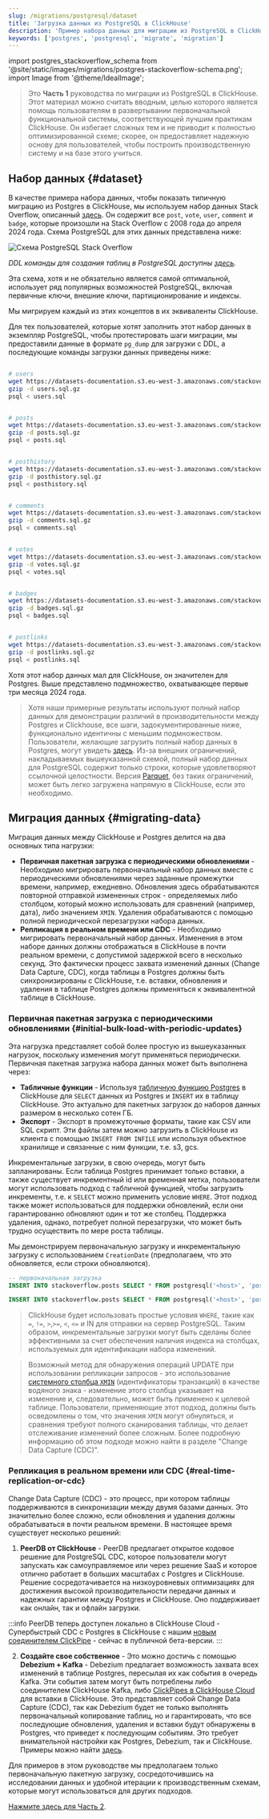 ```yaml
---
slug: /migrations/postgresql/dataset
title: 'Загрузка данных из PostgreSQL в ClickHouse'
description: 'Пример набора данных для миграции из PostgreSQL в ClickHouse'
keywords: ['postgres', 'postgresql', 'migrate', 'migration']
---
```


import postgres_stackoverflow_schema from '@site/static/images/migrations/postgres-stackoverflow-schema.png';
import Image from '@theme/IdealImage';

> Это **Часть 1** руководства по миграции из PostgreSQL в ClickHouse. Этот материал можно считать вводным, целью которого является помощь пользователям в развертывании первоначальной функциональной системы, соответствующей лучшим практикам ClickHouse. Он избегает сложных тем и не приводит к полностью оптимизированной схеме; скорее, он предоставляет надежную основу для пользователей, чтобы построить производственную систему и на базе этого учиться.

## Набор данных {#dataset}

В качестве примера набора данных, чтобы показать типичную миграцию из Postgres в ClickHouse, мы используем набор данных Stack Overflow, описанный [здесь](/getting-started/example-datasets/stackoverflow). Он содержит все `post`, `vote`, `user`, `comment` и `badge`, которые произошли на Stack Overflow с 2008 года до апреля 2024 года. Схема PostgreSQL для этих данных представлена ниже:

<Image img={postgres_stackoverflow_schema} size="lg" alt="Схема PostgreSQL Stack Overflow"/>

*DDL команды для создания таблиц в PostgreSQL доступны [здесь](https://pastila.nl/?001c0102/eef2d1e4c82aab78c4670346acb74d83#TeGvJWX9WTA1V/5dVVZQjg==).*

Эта схема, хотя и не обязательно является самой оптимальной, использует ряд популярных возможностей PostgreSQL, включая первичные ключи, внешние ключи, партиционирование и индексы.

Мы мигрируем каждый из этих концептов в их эквиваленты ClickHouse.

Для тех пользователей, которые хотят заполнить этот набор данных в экземпляр PostgreSQL, чтобы протестировать шаги миграции, мы предоставили данные в формате `pg_dump` для загрузки с DDL, а последующие команды загрузки данных приведены ниже:

```bash

# users
wget https://datasets-documentation.s3.eu-west-3.amazonaws.com/stackoverflow/pdump/2024/users.sql.gz
gzip -d users.sql.gz
psql < users.sql


# posts
wget https://datasets-documentation.s3.eu-west-3.amazonaws.com/stackoverflow/pdump/2024/posts.sql.gz
gzip -d posts.sql.gz
psql < posts.sql


# posthistory
wget https://datasets-documentation.s3.eu-west-3.amazonaws.com/stackoverflow/pdump/2024/posthistory.sql.gz
gzip -d posthistory.sql.gz
psql < posthistory.sql


# comments
wget https://datasets-documentation.s3.eu-west-3.amazonaws.com/stackoverflow/pdump/2024/comments.sql.gz
gzip -d comments.sql.gz
psql < comments.sql


# votes
wget https://datasets-documentation.s3.eu-west-3.amazonaws.com/stackoverflow/pdump/2024/votes.sql.gz
gzip -d votes.sql.gz
psql < votes.sql


# badges
wget https://datasets-documentation.s3.eu-west-3.amazonaws.com/stackoverflow/pdump/2024/badges.sql.gz
gzip -d badges.sql.gz
psql < badges.sql


# postlinks
wget https://datasets-documentation.s3.eu-west-3.amazonaws.com/stackoverflow/pdump/2024/postlinks.sql.gz
gzip -d postlinks.sql.gz
psql < postlinks.sql
```

Хотя этот набор данных мал для ClickHouse, он значителен для Postgres. Выше представлено подмножество, охватывающее первые три месяца 2024 года.

> Хотя наши примерные результаты используют полный набор данных для демонстрации различий в производительности между Postgres и Clickhouse, все шаги, задокументированные ниже, функционально идентичны с меньшим подмножеством. Пользователи, желающие загрузить полный набор данных в Postgres, могут увидеть [здесь](https://pastila.nl/?00d47a08/1c5224c0b61beb480539f15ac375619d#XNj5vX3a7ZjkdiX7In8wqA==). Из-за внешних ограничений, накладываемых вышеуказанной схемой, полный набор данных для PostgreSQL содержит только строки, которые удовлетворяют ссылочной целостности. Версия [Parquet](/getting-started/example-datasets/stackoverflow), без таких ограничений, может быть легко загружена напрямую в ClickHouse, если это необходимо.

## Миграция данных {#migrating-data}

Миграция данных между ClickHouse и Postgres делится на два основных типа нагрузки:

- **Первичная пакетная загрузка с периодическими обновлениями** - Необходимо мигрировать первоначальный набор данных вместе с периодическими обновлениями через заданные промежутки времени, например, ежедневно. Обновления здесь обрабатываются повторной отправкой измененных строк - определяемых либо столбцом, который можно использовать для сравнений (например, дата), либо значением `XMIN`. Удаления обрабатываются с помощью полной периодической перезагрузки набора данных.
- **Репликация в реальном времени или CDC** - Необходимо мигрировать первоначальный набор данных. Изменения в этом наборе данных должны отображаться в ClickHouse в почти реальном времени, с допустимой задержкой всего в несколько секунд. Это фактически процесс захвата изменений данных (Change Data Capture, CDC), когда таблицы в Postgres должны быть синхронизированы с ClickHouse, т.е. вставки, обновления и удаления в таблице Postgres должны применяться к эквивалентной таблице в ClickHouse.

### Первичная пакетная загрузка с периодическими обновлениями {#initial-bulk-load-with-periodic-updates}

Эта нагрузка представляет собой более простую из вышеуказанных нагрузок, поскольку изменения могут применяться периодически. Первичная пакетная загрузка набора данных может быть выполнена через:

- **Табличные функции** - Используя [табличную функцию Postgres](/sql-reference/table-functions/postgresql) в ClickHouse для `SELECT` данных из Postgres и `INSERT` их в таблицу ClickHouse. Это актуально для пакетных загрузок до наборов данных размером в несколько сотен ГБ.
- **Экспорт** - Экспорт в промежуточные форматы, такие как CSV или SQL скрипт. Эти файлы затем можно загрузить в ClickHouse из клиента с помощью `INSERT FROM INFILE` или используя объектное хранилище и связанные с ним функции, т.е. s3, gcs.

Инкрементальные загрузки, в свою очередь, могут быть запланированы. Если таблица Postgres принимает только вставки, а также существует инкрементный id или временная метка, пользователи могут использовать подход с табличной функцией, чтобы загрузить инкременты, т.е. к `SELECT` можно применить условие `WHERE`. Этот подход также может использоваться для поддержки обновлений, если они гарантированно обновляют один и тот же столбец. Поддержка удаления, однако, потребует полной перезагрузки, что может быть трудно осуществить по мере роста таблицы.

Мы демонстрируем первоначальную загрузку и инкрементальную загрузку с использованием `CreationDate` (предполагаем, что это обновляется, если строки обновляются).

```sql
-- первоначальная загрузка
INSERT INTO stackoverflow.posts SELECT * FROM postgresql('<host>', 'postgres', 'posts', 'postgres', '<password')

INSERT INTO stackoverflow.posts SELECT * FROM postgresql('<host>', 'postgres', 'posts', 'postgres', '<password') WHERE CreationDate > ( SELECT (max(CreationDate) FROM stackoverflow.posts)
```

> ClickHouse будет использовать простые условия `WHERE`, такие как `=`, `!=`, `>`,`>=`, `<`, `<=` и IN для отправки на сервер PostgreSQL. Таким образом, инкрементальные загрузки могут быть сделаны более эффективными за счет обеспечения наличия индекса на столбцах, используемых для идентификации набора изменений.

> Возможный метод для обнаружения операций UPDATE при использовании репликации запросов - это использование [системного столбца `XMIN`](https://www.postgresql.org/docs/9.1/ddl-system-columns.html) (идентификаторы транзакций) в качестве водяного знака - изменение этого столбца указывает на изменение и, следовательно, может быть применено к целевой таблице. Пользователи, применяющие этот подход, должны быть осведомлены о том, что значения `XMIN` могут обнуляться, и сравнения требуют полного сканирования таблицы, что делает отслеживание изменений более сложным. Более подробную информацию об этом подходе можно найти в разделе "Change Data Capture (CDC)".

### Репликация в реальном времени или CDC {#real-time-replication-or-cdc}

Change Data Capture (CDC) - это процесс, при котором таблицы поддерживаются в синхронизации между двумя базами данных. Это значительно более сложно, если обновления и удаления должны обрабатываться в почти реальном времени. В настоящее время существует несколько решений:
1. **PeerDB от ClickHouse** - PeerDB предлагает открытое кодовое решение для PostgreSQL CDC, которое пользователи могут запускать как самоуправляемое или через решение SaaS и которое отлично работает в больших масштабах с Postgres и ClickHouse. Решение сосредотачивается на низкоуровневых оптимизациях для достижения высокой производительности передачи данных и надежных гарантии между Postgres и ClickHouse. Оно поддерживает как онлайн, так и офлайн загрузки.

:::info
PeerDB теперь доступен локально в ClickHouse Cloud - Супербыстрый CDC с Postgres в ClickHouse с нашим [новым соединителем ClickPipe](/integrations/clickpipes/postgres) - сейчас в публичной бета-версии.
:::

2. **Создайте свое собственное** - Это можно достичь с помощью **Debezium + Kafka** - Debezium предлагает возможность захвата всех изменений в таблице Postgres, пересылая их как события в очередь Kafka. Эти события затем могут быть потреблены либо соединителем ClickHouse Kafka, либо [ClickPipes в ClickHouse Cloud](https://clickhouse.com/cloud/clickpipes) для вставки в ClickHouse. Это представляет собой Change Data Capture (CDC), так как Debezium будет не только выполнять первоначальный копирование таблиц, но и гарантировать, что все последующие обновления, удаления и вставки будут обнаружены в Postgres, что приведет к последующим событиям. Это требует внимательной настройки как Postgres, Debezium, так и ClickHouse. Примеры можно найти [здесь](https://clickhouse.com/blog/clickhouse-postgresql-change-data-capture-cdc-part-2).

Для примеров в этом руководстве мы предполагаем только первоначальную пакетную загрузку, сосредоточившись на исследовании данных и удобной итерации к производственным схемам, которые могут использоваться для других подходов.

[Нажмите здесь для Часть 2](/migrations/postgresql/designing-schemas).
